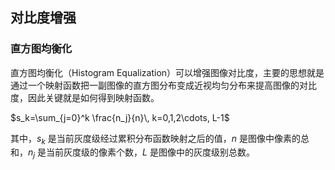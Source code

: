 ## 对比度增强

### 直方图均衡化

直方图均衡化（Histogram Equalization）可以增强图像对比度，主要的思想就是通过一个映射函数把一副图像的直方图分布变成近视均匀分布来提高图像的对比度，因此关键就是如何得到映射函数。

$s_k=\sum_{j=0}^k \frac{n_j}{n}\, k=0,1,2\cdots, L-1$

其中，$s_k$ 是当前灰度级经过累积分布函数映射之后的值，$n$ 是图像中像素的总和，$n_j$ 是当前灰度级的像素个数，$L$ 是图像中的灰度级别总数。